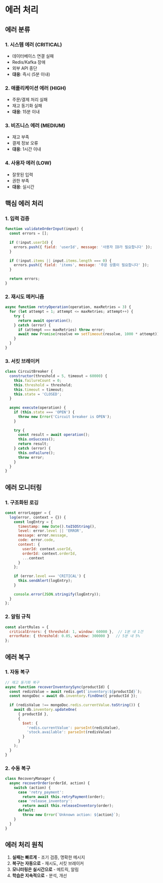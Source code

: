 # 에러 처리

## 에러 분류

### 1. 시스템 에러 (CRITICAL)
- 데이터베이스 연결 실패
- Redis/Kafka 장애
- 외부 API 중단
- **대응**: 즉시 (5분 이내)

### 2. 애플리케이션 에러 (HIGH)
- 주문/결제 처리 실패
- 재고 동기화 실패
- **대응**: 15분 이내

### 3. 비즈니스 에러 (MEDIUM)
- 재고 부족
- 결제 정보 오류
- **대응**: 1시간 이내

### 4. 사용자 에러 (LOW)
- 잘못된 입력
- 권한 부족
- **대응**: 실시간

## 핵심 에러 처리

### 1. 입력 검증
```javascript
function validateOrderInput(input) {
  const errors = [];
  
  if (!input.userId) {
    errors.push({ field: 'userId', message: '사용자 ID가 필요합니다' });
  }
  
  if (!input.items || input.items.length === 0) {
    errors.push({ field: 'items', message: '주문 상품이 필요합니다' });
  }
  
  return errors;
}
```

### 2. 재시도 메커니즘
```javascript
async function retryOperation(operation, maxRetries = 3) {
  for (let attempt = 1; attempt <= maxRetries; attempt++) {
    try {
      return await operation();
    } catch (error) {
      if (attempt === maxRetries) throw error;
      await new Promise(resolve => setTimeout(resolve, 1000 * attempt));
    }
  }
}
```

### 3. 서킷 브레이커
```javascript
class CircuitBreaker {
  constructor(threshold = 5, timeout = 60000) {
    this.failureCount = 0;
    this.threshold = threshold;
    this.timeout = timeout;
    this.state = 'CLOSED';
  }
  
  async execute(operation) {
    if (this.state === 'OPEN') {
      throw new Error('Circuit breaker is OPEN');
    }
    
    try {
      const result = await operation();
      this.onSuccess();
      return result;
    } catch (error) {
      this.onFailure();
      throw error;
    }
  }
}
```

## 에러 모니터링

### 1. 구조화된 로깅
```javascript
const errorLogger = {
  log(error, context = {}) {
    const logEntry = {
      timestamp: new Date().toISOString(),
      level: error.level || 'ERROR',
      message: error.message,
      code: error.code,
      context: {
        userId: context.userId,
        orderId: context.orderId,
        ...context
      }
    };
    
    if (error.level === 'CRITICAL') {
      this.sendAlert(logEntry);
    }
    
    console.error(JSON.stringify(logEntry));
  }
};
```

### 2. 알림 규칙
```javascript
const alertRules = {
  criticalErrors: { threshold: 1, window: 60000 },  // 1분 내 1건
  errorRate: { threshold: 0.05, window: 300000 }   // 5분 내 5%
};
```

## 에러 복구

### 1. 자동 복구
```javascript
// 재고 동기화 복구
async function recoverInventorySync(productId) {
  const redisValue = await redis.get(`inventory:${productId}`);
  const mongoDoc = await db.inventory.findOne({ productId });
  
  if (redisValue !== mongoDoc.redis.currentValue.toString()) {
    await db.inventory.updateOne(
      { productId },
      {
        $set: {
          'redis.currentValue': parseInt(redisValue),
          'stock.available': parseInt(redisValue)
        }
      }
    );
  }
}
```

### 2. 수동 복구
```javascript
class RecoveryManager {
  async recoverOrder(orderId, action) {
    switch (action) {
      case 'retry_payment':
        return await this.retryPayment(order);
      case 'release_inventory':
        return await this.releaseInventory(order);
      default:
        throw new Error(`Unknown action: ${action}`);
    }
  }
}
```

## 에러 처리 원칙

1. **실패는 빠르게** - 조기 검증, 명확한 메시지
2. **복구는 자동으로** - 재시도, 서킷 브레이커
3. **모니터링은 실시간으로** - 메트릭, 알림
4. **학습은 지속적으로** - 분석, 개선
